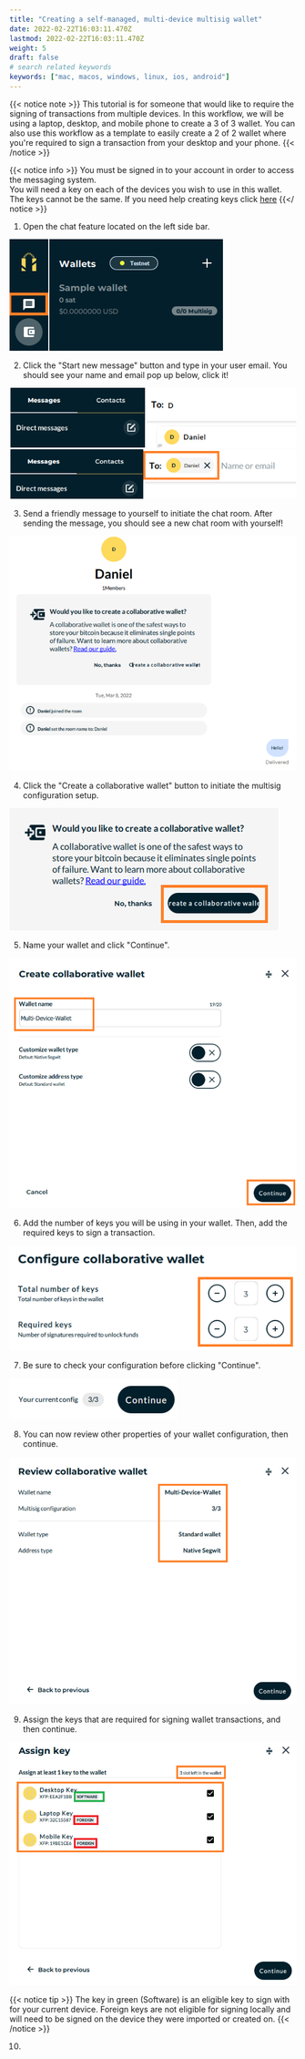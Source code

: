 ```yaml
---
title: "Creating a self-managed, multi-device multisig wallet"
date: 2022-02-22T16:03:11.470Z
lastmod: 2022-02-22T16:03:11.470Z
weight: 5
draft: false
# search related keywords
keywords: ["mac, macos, windows, linux, ios, android"]
---
```


{{< notice note >}}
This tutorial is for someone that would like to require the signing of transactions from multiple devices. In this workflow, we will be using a laptop, desktop, and mobile phone to create a 3 of 3 wallet. You can also use this workflow as a template to easily create a 2 of 2 wallet where you're required to sign a transaction from your desktop and your phone.
{{< /notice >}}

{{< notice info >}}
You must be signed in to your account in order to access the messaging system. <br/>
You will need a key on each of the devices you wish to use in this wallet. The keys cannot be the same. If you need help creating keys click <u>[here](/getting-started/createsoftwarekey/)</u>
{{</ notice >}}

<!-- {{< tabs >}}

  {{< tab "Desktop" >}} -->
  
1. Open the chat feature located on the left side bar.
    
<img src = chatButton.png
    alt = "Wallet + button (Screenshot)"/>

2. Click the "Start new message" button and type in your user email. You should see your name and email pop up below, click it!

<img src = startNewMessage.png
    alt = "Wallet + button (Screenshot)"/>
<img src = nameSelected.png
    alt = "Wallet + button (Screenshot)"/>

3. Send a friendly message to yourself to initiate the chat room. After sending the message, you should see a new chat room with yourself!

<img src = joinedChatRoom.png
    alt = "Wallet + button (Screenshot)"/>

4. Click the "Create a collaborative wallet" button to initiate the multisig configuration setup.

<img src = createCollabWalletBttn.png
    alt = "Wallet + button (Screenshot)"/>

5. Name your wallet and click "Continue".
    
<img src = walletName.png
    alt = "Wallet + button (Screenshot)"/>

6. Add the number of keys you will be using in your wallet. Then, add the required keys to sign a transaction.

<img src = walletConfig.png
    alt = "">

7. Be sure to check your configuration before clicking "Continue".

<img src = currentConfig.png
    alt = "">

8. You can now review other properties of your wallet configuration, then continue.

<img src = reviewWallet.png
    alt = "">

9. Assign the keys that are required for signing wallet transactions, and then continue.

<img src = assignKeys.png
    alt = "">

{{< notice tip >}}
The key in green (Software) is an eligible key to sign with for your current device. Foreign keys are not eligible for signing locally and will need to be signed on the device they were imported or created on.
{{< /notice >}}

10. 
